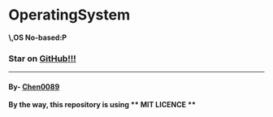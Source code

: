 # <h1>OperatingSystem</h1>
<b>\\,OS No-based:P<b>

<h3>
  Star on 
  <a href=github.com/chen0089/operatingsystem">GitHub!!!</a>
</h3>
<hr>
<h4>By-
  <a href="https://github.com/chen0089">Chen0089</a>
</h4>
By the way, this repository is using ** MIT LICENCE **
